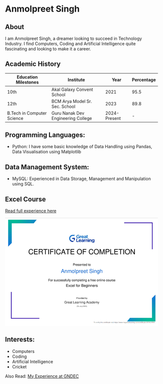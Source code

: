 # Anmolpreet Singh

## About
I am Anmolpreet Singh, a dreamer looking to succeed in Technology Industry. I find Computers, Coding and Artificial Intelligence quite fascinating and looking to make it a career. 

## Academic History

Education Milestones | Institute | Year | Percentage
------------ | ------------- | ------------- | -------------
10th | Akal Galaxy Convent School | 2021 | 95.5
12th | BCM Arya Model Sr. Sec. School | 2023 | 89.8
B.Tech in Computer Science | Guru Nanak Dev Engineering College | 2024-Present | -


## Programming Languages:

* Python: I have some basic knowledge of Data Handling using Pandas, Data Visualisation using Matplotlib

## Data Management System: 

* MySQL: Experienced in Data Storage, Management and Manipulation using SQL.

## Excel Course

[Read full experience here](excel.md)

![](Certificate.png)

## Interests: 

* Computers
* Coding
* Artificial Intelligence
* Cricket

Also Read: 
[My Experience at GNDEC](https://singhanmolpreet.github.io/myexperience/)


